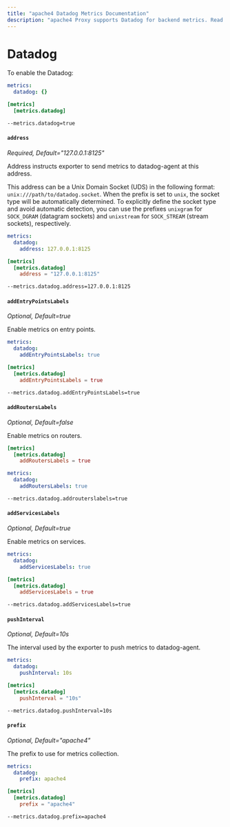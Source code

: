 ```yaml
---
title: "apache4 Datadog Metrics Documentation"
description: "apache4 Proxy supports Datadog for backend metrics. Read the technical documentation to enable Datadog for observability."
---
```


# Datadog

To enable the Datadog:

```yaml tab="File (YAML)"
metrics:
  datadog: {}
```

```toml tab="File (TOML)"
[metrics]
  [metrics.datadog]
```

```bash tab="CLI"
--metrics.datadog=true
```

#### `address`

_Required, Default="127.0.0.1:8125"_

Address instructs exporter to send metrics to datadog-agent at this address.

This address can be a Unix Domain Socket (UDS) in the following format: `unix:///path/to/datadog.socket`.
When the prefix is set to `unix`, the socket type will be automatically determined. 
To explicitly define the socket type and avoid automatic detection, you can use the prefixes `unixgram` for `SOCK_DGRAM` (datagram sockets) and `unixstream` for `SOCK_STREAM` (stream sockets), respectively.

```yaml tab="File (YAML)"
metrics:
  datadog:
    address: 127.0.0.1:8125
```

```toml tab="File (TOML)"
[metrics]
  [metrics.datadog]
    address = "127.0.0.1:8125"
```

```bash tab="CLI"
--metrics.datadog.address=127.0.0.1:8125
```

#### `addEntryPointsLabels`

_Optional, Default=true_

Enable metrics on entry points.

```yaml tab="File (YAML)"
metrics:
  datadog:
    addEntryPointsLabels: true
```

```toml tab="File (TOML)"
[metrics]
  [metrics.datadog]
    addEntryPointsLabels = true
```

```bash tab="CLI"
--metrics.datadog.addEntryPointsLabels=true
```

#### `addRoutersLabels`

_Optional, Default=false_

Enable metrics on routers.

```toml tab="File (TOML)"
[metrics]
  [metrics.datadog]
    addRoutersLabels = true
```

```yaml tab="File (YAML)"
metrics:
  datadog:
    addRoutersLabels: true
```

```bash tab="CLI"
--metrics.datadog.addrouterslabels=true
```

#### `addServicesLabels`

_Optional, Default=true_

Enable metrics on services.

```yaml tab="File (YAML)"
metrics:
  datadog:
    addServicesLabels: true
```

```toml tab="File (TOML)"
[metrics]
  [metrics.datadog]
    addServicesLabels = true
```

```bash tab="CLI"
--metrics.datadog.addServicesLabels=true
```

#### `pushInterval`

_Optional, Default=10s_

The interval used by the exporter to push metrics to datadog-agent.

```yaml tab="File (YAML)"
metrics:
  datadog:
    pushInterval: 10s
```

```toml tab="File (TOML)"
[metrics]
  [metrics.datadog]
    pushInterval = "10s"
```

```bash tab="CLI"
--metrics.datadog.pushInterval=10s
```

#### `prefix`

_Optional, Default="apache4"_

The prefix to use for metrics collection.

```yaml tab="File (YAML)"
metrics:
  datadog:
    prefix: apache4
```

```toml tab="File (TOML)"
[metrics]
  [metrics.datadog]
    prefix = "apache4"
```

```bash tab="CLI"
--metrics.datadog.prefix=apache4
```
